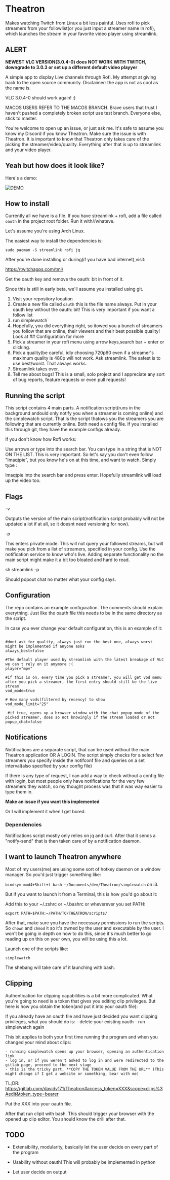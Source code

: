 # Theatron

Makes watching Twitch from Linux a bit less painful. Uses rofi to pick streamers from your followlist(or you just input a streamer name in rofi), which launches the stream in your favorite video player using streamlink.

## ALERT

**NEWEST VLC VERSION(3.0.4-0) does NOT WORK WITH TWITCH, downgrade to 3.0.3 or set up a different default video playyer**

A simple app to display Live channels through Rofi. My attempt at giving back to the open source community. Disclaimer: the app is not as cool as the name is.

VLC 3.0.4-0 should work again! :)

MACOS USERS REFER TO THE MACOS BRANCH. Brave users that trust I haven't pushed a completely broken script use test branch. Everyone else, stick to master.

You're welcome to open up an issue, or just ask me. It's safe to assume you know my Discord if you know Theatron. Make sure the issue is with Theatron. It is important to know that Theatron only takes care of the picking the streamer/video/quality. Everything after that is up to streamlink and your video player.

## Yeah but how does it look like?

Here's a demo:


[![DEMO](https://0x0.st/s3yP.png)](https://imgur.com/tDnm3A5)

## How to install

Currently all we have is a file. If you have streamlink + rofi, add a file called `oauth` in the project root folder. Run it with//whateve.

Let's assume you're using Arch Linux.

The easiest way to install the dependencies is:

`sudo pacman -S streamlink rofi jq`

After you're done installing or during(if you have bad internet),visit:

https://twitchapps.com/tmi/

Get the oauth key and remove the oauth: bit in front of it.

Since this is still in early beta, we'll assume you installed using git.

1. Visit your repository location
2. Create a new file called `oauth` this is the file name always. Put in your oauth key without the oauth: bit! This is very important if you want a follow list
3. run  simplewatch`
4. Hopefully, you did everything right, so itowed you a bunch of streamers you follow that are online, their viewers and their best possible quality! Look at ## Configuration for more
5. Pick a streamer in your rofi menu using arrow keys,search bar + enter or clicking.
6. Pick a quality(be careful, idly choosing 720p60 even if a streamer's maximum quality is 480p will not work. Ask streamlink. The safest is to use best/worst. That always works.
7. Streamlink takes over.
8. Tell me about bugs! This is a small, solo project and I appreciate any sort of bug reports, feature requests or even pull requests!



## Running the script

This script contains 4 main parts. A notification script(runs in the background andould only notify you when a streamer is coming online) and the simplewatch script. That is the script thatows you the streamers you are following that are currently online. Both need a config file. If you installed this through git, they have the example configs already.

If you don't know how Rofi works:

Use arrows or type into the search bar. You can type in a string that is NOT ON THE LIST. This is very important. So let's say you don't even follow "Imaqtpie", but you know he's on at this time, and want to watch. Simply type :

Imaqtpie into the search bar and press enter. Hopefully streamlink will load up the video too.

## Flags

-v

Outputs the version of the main script(notification script probably will not be updated a lot if at all, so it doesnt need versioning for now).

-p

This enters private mode. This will not query your followed streams, but will make you pick from a list of streamers, specified in your config. Use the notification service to know who's live.
Adding separate functionality no the main script might make it a bit too bloated and hard to read.

sh streamlink -p

Should popout chat no matter what your config says.

## Configuration

The repo contains an example configuration. The comments should explain everything. Just like the oauth file this needs to be in the same directory as the script.

In case you ever change your default configuration, this is an example of it:

```

#dont ask for quality, always just run the best one, always worst might be implemented if anyone asks
always_best=false

#The default player used by streamlink with the latest breakage of VLC we can't rely on it anymore :(
player="mpv"

#if this is on, every time you pick a streamer, you will get vod menu after you pick a streamer, the first entry should still be the live stream
vod_mode=true

# How many vods(filtered by recency) to show
vod_mode_limit="25"

 #if true, opens up a browser window with the chat popup mode of the picked streamer, does so not knowingly if the stream loaded or not
popup_chat=false

```

## Notifications

Notifications are a separate script, that can be used without the main Theatron application OR A LOGIN. The script simply checks for a select few streamers you specify inside the notifconf file and queries on a set interval(also specified by your config file)

If there is any type of request, I can add a way to check without a config file with login, but most people only have notifications for the very few streamers they watch, so my thought process was that it was way easier to type them in.

**Make an issue if you want this implemented**

Or I will implement it when I get bored.

### Dependencies

Notifications script mostly only relies on jq and curl. After that it sends a "notify-send" that is then taken care of by a notification daemon.


## I want to launch Theatron anywhere

Most of my users(me) are using some sort of hotkey daemon on a window manager. So you'd just trigger something like:

`bindsym mod4+Shift+t bash ~/Documents/dev/Theatron/simplewatch`  on i3.

But if you want to launch it from a Terminal, this is how you'd go about it:

Add this to your ~/.zshrc or ~/.bashrc or wheverever you set PATH:

`export PATH=$PATH:~/PATH/TO/THEATRON/scripts/`

After that, make sure you have the necessary permissions to run the scripts. So `chown` and `chmod` it so it's owned by the user and executable by the user. I won't be going in depth on how to do this, since it's much better to go reading up on this on your own, you will be using this a lot.

Launch one of the scripts like:

`simplewatch`

The shebang will take care of it launching with bash.

## Clipping

Authentication for clipping capabilities is a  bit more complicated. What you're going to need is a token that gives you editing clip privileges. But here is how you obtain the token(and put it into your oauth file):

If you already have an oauth file and have just decided you want clipping privileges, what you should do is:
    - delete your existing oauth
    - run simplewatch again

This bit applies to both your first time running the program and when you changed your mind about clips:

    - running simplewatch opens up your browser, opening an authentication link
    - log in, or if you weren't asked to log in and were redirected to the gitlab page, proceed to the next stage
    - this is the tricky part, **COPY THE TOKEN VALUE FROM THE URL** (This might change if I get a website or something, bear with me)

TL;DR:
https://gitlab.com/davidv171/Theatron#access_token=XXX&scope=clips%3Aedit&token_type=bearer

Put the XXX into your oauth file.

After that run clipit with bash. This should trigger your browser with the opened up clip editor. You should know the drill after that.

## TODO

- Extensibility, modularity, basically let the user decide on every part of the program

- Usability without oauth! This will probably be implemented in python

- Let user decide on output


